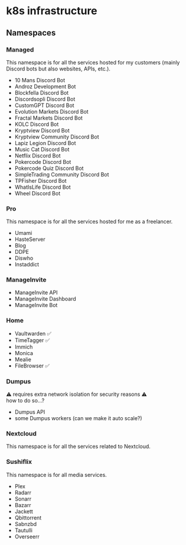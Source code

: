 # k8s infrastructure

## Namespaces

### Managed

This namespace is for all the services hosted for my customers (mainly Discord bots but also websites, APIs, etc.).

* 10 Mans Discord Bot
* Androz Development Bot
* Blockfella Discord Bot
* Discordsopli Discord Bot
* CustomGPT Discord Bot
* Evolution Markets Discord Bot
* Fractal Markets Discord Bot
* KOLC Discord Bot
* Kryptview Discord Bot
* Kryptview Community Discord Bot
* Lapiz Legion Discord Bot
* Music Cat Discord Bot
* Netflix Discord Bot
* Pokercode Discord Bot
* Pokercode Quiz Discord Bot
* SimpleTrading Community Discord Bot
* TPFisher Discord Bot
* WhatIsLife Discord Bot
* Wheel Discord Bot

### Pro

This namespace is for all the services hosted for me as a freelancer.

* Umami
* HasteServer
* Blog
* DDPE
* Diswho
* Instaddict

### ManageInvite

* ManageInvite API
* ManageInvite Dashboard
* ManageInvite Bot

### Home

* Vaultwarden ✅
* TimeTagger ✅
* Immich
* Monica
* Mealie
* FileBrowser ✅

### Dumpus

⚠️ requires extra network isolation for security reasons ⚠️  
how to do so...?

* Dumpus API
* some Dumpus workers (can we make it auto scale?)

### Nextcloud

This namespace is for all the services related to Nextcloud.

### Sushiflix

This namespace is for all media services.

* Plex
* Radarr
* Sonarr
* Bazarr
* Jackett
* Qbittorrent
* Sabnzbd
* Tautulli
* Overseerr
